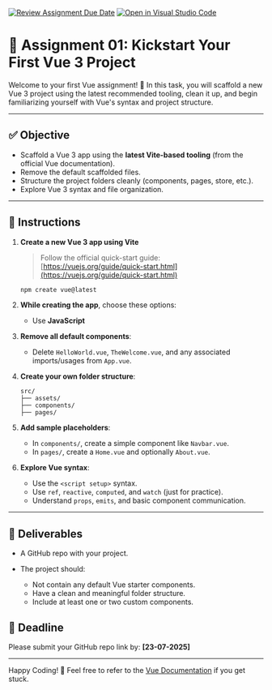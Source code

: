 [![Review Assignment Due Date](https://classroom.github.com/assets/deadline-readme-button-22041afd0340ce965d47ae6ef1cefeee28c7c493a6346c4f15d667ab976d596c.svg)](https://classroom.github.com/a/2E4iI6Uv)
[![Open in Visual Studio Code](https://classroom.github.com/assets/open-in-vscode-2e0aaae1b6195c2367325f4f02e2d04e9abb55f0b24a779b69b11b9e10269abc.svg)](https://classroom.github.com/online_ide?assignment_repo_id=19955223&assignment_repo_type=AssignmentRepo)
# 🧠 Assignment 01: Kickstart Your First Vue 3 Project

Welcome to your first Vue assignment! 🎉
In this task, you will scaffold a new Vue 3 project using the latest recommended tooling, clean it up, and begin familiarizing yourself with Vue's syntax and project structure.

---

## ✅ Objective

* Scaffold a Vue 3 app using the **latest Vite-based tooling** (from the official Vue documentation).
* Remove the default scaffolded files.
* Structure the project folders cleanly (components, pages, store, etc.).
* Explore Vue 3 syntax and file organization.

---

## 📌 Instructions

1. **Create a new Vue 3 app using Vite**

   > Follow the official quick-start guide:
   > [https://vuejs.org/guide/quick-start.html](https://vuejs.org/guide/quick-start.html)

   ```bash
   npm create vue@latest
   ```

2. **While creating the app**, choose these options:

   * Use **JavaScript** 

3. **Remove all default components**:

   * Delete `HelloWorld.vue`, `TheWelcome.vue`, and any associated imports/usages from `App.vue`.

4. **Create your own folder structure**:

   ```
   src/
   ├── assets/
   ├── components/
   ├── pages/
   ```

5. **Add sample placeholders**:

   * In `components/`, create a simple component like `Navbar.vue`.
   * In `pages/`, create a `Home.vue` and optionally `About.vue`.

6. **Explore Vue syntax**:

   * Use the `<script setup>` syntax.
   * Use `ref`, `reactive`, `computed`, and `watch` (just for practice).
   * Understand `props`, `emits`, and basic component communication.

---

## 📁 Deliverables

* A GitHub repo with your project.
* The project should:

  * Not contain any default Vue starter components.
  * Have a clean and meaningful folder structure.
  * Include at least one or two custom components.


## 📅 Deadline

Please submit your GitHub repo link by: **\[23-07-2025]**

---

Happy Coding! 💚
Feel free to refer to the [Vue Documentation](https://vuejs.org) if you get stuck.
